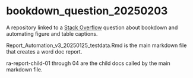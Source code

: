 # bookdown_question_20250203
A repository linked to a [Stack Overflow](https://stackoverflow.com/questions/79409803/get-figure-and-table-caption-numbering-to-match-sub-section-numbering-using-book) question about bookdown and automating figure and table captions.

Report_Automation_v3_20250125_testdata.Rmd is the main markdown file that creates a word doc report.

ra-report-child-01 through 04 are the child docs called by the main markdown file.
